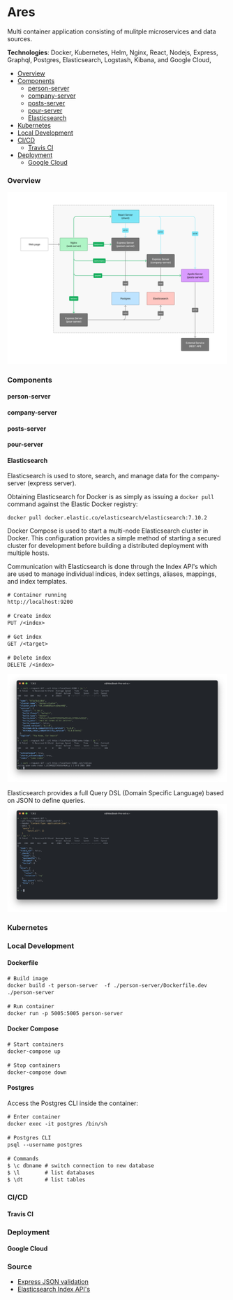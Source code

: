 # Ares 

Multi container application consisting of mulitple microservices and 
data sources. 

**Technologies**: Docker, Kubernetes, Helm, Nginx, React, Nodejs, Express, Graphql, Postgres,
Elasticsearch, Logstash, Kibana, and Google Cloud,

* [Overview](#overview)
* [Components](#components)
  * [person-server](#person-server)
  * [company-server](#company-server)
  * [posts-server](#posts-server)
  * [pour-server](#pour-server)
  * [Elasticsearch](#elasticsearch)
* [Kubernetes](#kubernetes)
* [Local Development](#local-development)
* [CI/CD](#cicd)
  * [Travis CI](#travis-ci)
* [Deployment](#deployment)
  * [Google Cloud](#google-cloud)

### Overview
![](resources/images/overveiw.png)

### Components

#### person-server

#### company-server

#### posts-server

#### pour-server

#### Elasticsearch
Elasticsearch is used to store, search, and manage data for the company-server (express server).

Obtaining Elasticsearch for Docker is as simply as issuing a `docker pull` command 
against the Elastic Docker registry: 
```shell
docker pull docker.elastic.co/elasticsearch/elasticsearch:7.10.2
```
Docker Compose is used to start a multi-node Elasticsearch cluster in Docker. This configuration
provides a simple method of starting a secured cluster for development before building 
a distributed deployment with multiple hosts. 

Communication with Elasticsearch is done through the Index API's which are used to manage individual 
indices, index settings, aliases, mappings, and index templates.
```shell
# Container running 
http://localhost:9200

# Create index
PUT /<index>

# Get index
GET /<target>

# Delete index
DELETE /<index>
```

![](resources/images/elasticsearch/elasticsearch.png)

Elasticsearch provides a full Query DSL (Domain Specific Language) based on JSON to define queries.
![](resources/images/elasticsearch/elasticsearch-query.png)

### Kubernetes

### Local Development
#### Dockerfile
```shell
# Build image 
docker build -t person-server  -f ./person-server/Dockerfile.dev ./person-server

# Run container
docker run -p 5005:5005 person-server
```

#### Docker Compose
```shell
# Start containers
docker-compose up

# Stop containers 
docker-compose down
```

#### Postgres
Access the Postgres CLI inside the container: 
```shell
# Enter container
docker exec -it postgres /bin/sh

# Postgres CLI
psql --username postgres 

# Commands
$ \c dbname # switch connection to new database
$ \l        # list databases
$ \dt       # list tables 
```

### CI/CD
#### Travis CI

### Deployment
#### Google Cloud

### Source

* [Express JSON validation](https://simonplend.com/how-to-handle-request-validation-in-your-express-api/)
* [Elasticsearch Index API's](https://www.elastic.co/guide/en/elasticsearch/reference/current/indices.html)
